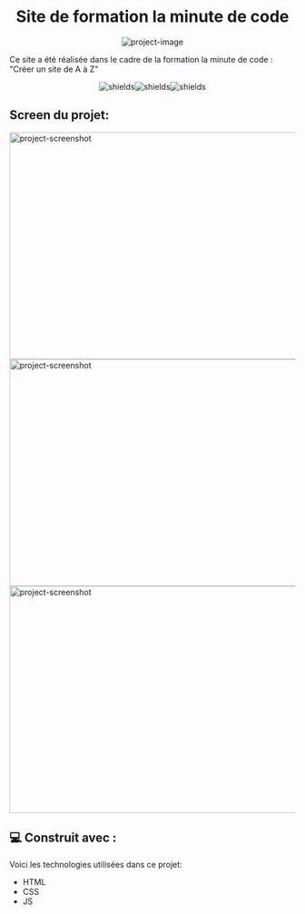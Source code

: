 <h1 align="center" id="title">Site de formation la minute de code</h1>

<p align="center"><img src="https://socialify.git.ci/thomaslekieffre/Site-de-formation-la-minute-de-code/image?font=Source%20Code%20Pro&amp;language=1&amp;name=1&amp;owner=1&amp;pattern=Signal&amp;theme=Dark" alt="project-image"></p>

<p id="description">Ce site a été réalisée dans le cadre de la formation la minute de code : "Créer un site de A à Z"</p>

<p align="center"><img src="https://img.shields.io/badge/HTML5-E34F26?style=for-the-badge&amp;logo=html5&amp;logoColor=white" alt="shields"><img src="https://img.shields.io/badge/CSS3-1572B6?style=for-the-badge&amp;logo=css3&amp;logoColor=white" alt="shields"><img src="https://img.shields.io/badge/JavaScript-F7DF1E?style=for-the-badge&amp;logo=JavaScript&amp;logoColor=white" alt="shields"></p>

<h2>Screen du projet:</h2>

<img src="https://media.discordapp.net/attachments/1143258595719389205/1233040571325616188/image.png?ex=662ba604&amp;is=662a5484&amp;hm=92b9b1543dd204094895be09b6491a4d32f82b4372b6b1b721fabe6b15d0bab0&amp;=&amp;format=webp&amp;quality=lossless&amp;width=1440&amp;height=445" alt="project-screenshot" width="800" height="400/">

<img src="https://media.discordapp.net/attachments/1143258595719389205/1233056823238463549/image.png?ex=662bb527&amp;is=662a63a7&amp;hm=00060df8a4a234c2239910a7bbcd477b949d04a9be3849e1537939a76d558055&amp;=&amp;format=webp&amp;quality=lossless&amp;width=687&amp;height=370" alt="project-screenshot" width="800" height="400/">

<img src="https://media.discordapp.net/attachments/1143258595719389205/1233070108427944056/image.png?ex=662bc187&amp;is=662a7007&amp;hm=d4925aa327c283d2a0ead0ca118a24b9b8310513f9fbc37c7346c4c0301a227c&amp;=&amp;format=webp&amp;quality=lossless&amp;width=1232&amp;height=662" alt="project-screenshot" width="800" height="400/">

  
  
<h2>💻 Construit avec :</h2>

Voici les technologies utilisées dans ce projet:

*   HTML
*   CSS
*   JS
